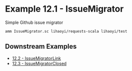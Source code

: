 # Example 12.1 - IssueMigrator
Simple Github issue migrator

```bash
amm IssueMigrator.sc lihaoyi/requests-scala lihaoyi/test
```
## Downstream Examples

- [12.2 - IssueMigratorLink](https://github.com/handsonscala/handsonscala/tree/master/examples/12.2%20-%20IssueMigratorLink)
- [12.3 - IssueMigratorClosed](https://github.com/handsonscala/handsonscala/tree/master/examples/12.3%20-%20IssueMigratorClosed)